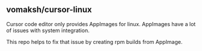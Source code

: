 ## vomaksh/cursor-linux

Cursor code editor only provides AppImages for linux. 
AppImages have a lot of issues with system integration.

This repo helps to fix that issue by creating rpm builds from AppImage.

